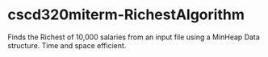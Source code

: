 # cscd320miterm-RichestAlgorithm
Finds the Richest of 10,000 salaries from an input file using a MinHeap Data structure. Time and space efficient.
